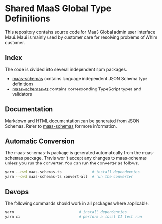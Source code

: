 # Shared MaaS Global Type Definitions

This repository contains source code for MaaS Global admin user interface Maui.
Maui is mainly used by customer care for resolving problems of Whim customer.

## Index

The code is divided into several independent npm packages.

* [maas-schemas](maas-schemas) contains language independent JSON Schema type definitions
* [maas-schemas-ts](maas-schemas-ts) contains corresponding TypeScript types and validators


## Documentation

Markdown and HTML documentation can be generated from JSON Schemas. Refer to [maas-schemas](maas-schemas)  for more information.

## Automatic Conversion

The maas-schemas-ts package is generated automatically from the maas-schemas package.
Travis won't accept any changes to maas-schemas unless you run the converter.
You can run the converter as follows.

```bash
yarn --cwd maas-schemas-ts              # install dependencies
yarn --cwd maas-schemas-ts convert-all  # run the converter
```

## Devops

The following commands should work in all packages where applicable.

```bash
yarn                              # install dependencies
yarn ci                           # perform a local CI test run
```
